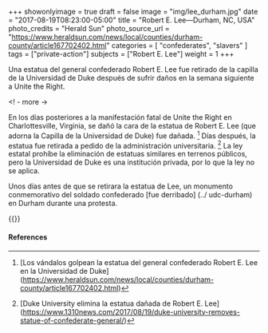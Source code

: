 +++
showonlyimage = true
draft = false
image = "img/lee_durham.jpg"
date = "2017-08-19T08:23:00-05:00"
title = "Robert E. Lee—Durham, NC, USA"
photo_credits = "Herald Sun"
photo_source_url = "https://www.heraldsun.com/news/local/counties/durham-county/article167702402.html"
categories = [ "confederates", "slavers" ]
tags = ["private-action"]
subjects = ["Robert E. Lee"]
weight = 1
+++

Una estatua del general confederado Robert E. Lee fue retirado de la capilla de la Universidad de Duke después de sufrir daños en la semana siguiente a Unite the Right.

<! - more ->

En los días posteriores a la manifestación fatal de Unite the Right en Charlottesville, Virginia, se dañó la cara de la estatua de Robert E. Lee (que adorna la Capilla de la Universidad de Duke) fue dañada. [^ 1] Días después, la estatua fue retirada a pedido de la administración universitaria. [^ 2] La ley estatal prohíbe la eliminación de estatuas similares en terrenos públicos, pero la Universidad de Duke es una institución privada, por lo que la ley no se aplica.

Unos días antes de que se retirara la estatua de Lee, un monumento conmemorativo del soldado confederado [fue derribado] (../ udc-durham) en Durham durante una protesta.

{{<youtube gCWW-3lQURA>}}
<br>

#### References

[^ 1]: [Los vándalos golpean la estatua del general confederado Robert E. Lee en la Universidad de Duke] (https://www.heraldsun.com/news/local/counties/durham-county/article167702402.html)

[^ 2]: [Duke University elimina la estatua dañada de Robert E. Lee] (https://www.1310news.com/2017/08/19/duke-university-removes-statue-of-confederate-general/)
